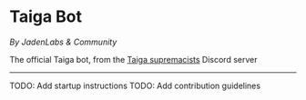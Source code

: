 # Taiga Bot

_By JadenLabs & Community_

The official Taiga bot, from the [Taiga supremacists](https://discord.gg/9F5npU4Jya) Discord server

---

TODO: Add startup instructions
TODO: Add contribution guidelines
